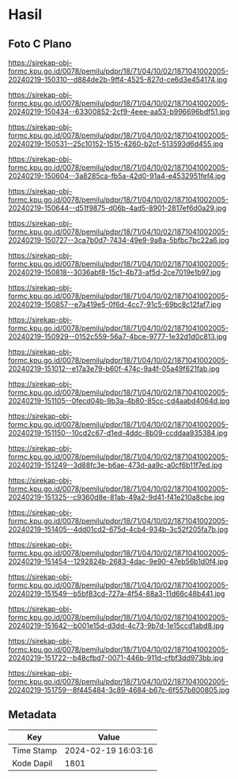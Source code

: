 # Hasil

## Foto C Plano

https://sirekap-obj-formc.kpu.go.id/0078/pemilu/pdpr/18/71/04/10/02/1871041002005-20240219-150310--d884de2b-9ff4-4525-827d-ce6d3e454174.jpg

https://sirekap-obj-formc.kpu.go.id/0078/pemilu/pdpr/18/71/04/10/02/1871041002005-20240219-150434--63300852-2cf9-4eee-aa53-b996696bdf51.jpg

https://sirekap-obj-formc.kpu.go.id/0078/pemilu/pdpr/18/71/04/10/02/1871041002005-20240219-150531--25c10152-1515-4260-b2cf-513593d6d455.jpg

https://sirekap-obj-formc.kpu.go.id/0078/pemilu/pdpr/18/71/04/10/02/1871041002005-20240219-150604--3a8285ca-fb5a-42d0-91a4-e4532951fef4.jpg

https://sirekap-obj-formc.kpu.go.id/0078/pemilu/pdpr/18/71/04/10/02/1871041002005-20240219-150644--d51f9875-d06b-4ad5-8901-2817ef6d0a29.jpg

https://sirekap-obj-formc.kpu.go.id/0078/pemilu/pdpr/18/71/04/10/02/1871041002005-20240219-150727--3ca7b0d7-7434-49e9-9a8a-5bfbc7bc22a6.jpg

https://sirekap-obj-formc.kpu.go.id/0078/pemilu/pdpr/18/71/04/10/02/1871041002005-20240219-150818--3036abf8-15c1-4b73-af5d-2ce7019e1b97.jpg

https://sirekap-obj-formc.kpu.go.id/0078/pemilu/pdpr/18/71/04/10/02/1871041002005-20240219-150857--e7a419e5-0f6d-4cc7-91c5-69bc8c12faf7.jpg

https://sirekap-obj-formc.kpu.go.id/0078/pemilu/pdpr/18/71/04/10/02/1871041002005-20240219-150929--0152c559-56a7-4bce-9777-1e32d1d0c813.jpg

https://sirekap-obj-formc.kpu.go.id/0078/pemilu/pdpr/18/71/04/10/02/1871041002005-20240219-151012--e17a3e79-b60f-474c-9a4f-05a49f621fab.jpg

https://sirekap-obj-formc.kpu.go.id/0078/pemilu/pdpr/18/71/04/10/02/1871041002005-20240219-151105--0fecd04b-9b3a-4b80-85cc-cd4aabd4064d.jpg

https://sirekap-obj-formc.kpu.go.id/0078/pemilu/pdpr/18/71/04/10/02/1871041002005-20240219-151150--10cd2c67-d1ed-4ddc-8b09-ccddaa935384.jpg

https://sirekap-obj-formc.kpu.go.id/0078/pemilu/pdpr/18/71/04/10/02/1871041002005-20240219-151249--3d88fc3e-b6ae-473d-aa9c-a0cf6b11f7ed.jpg

https://sirekap-obj-formc.kpu.go.id/0078/pemilu/pdpr/18/71/04/10/02/1871041002005-20240219-151325--c9360d8e-81ab-49a2-9d41-f41e210a8cbe.jpg

https://sirekap-obj-formc.kpu.go.id/0078/pemilu/pdpr/18/71/04/10/02/1871041002005-20240219-151405--4dd01cd2-675d-4cb4-934b-3c52f205fa7b.jpg

https://sirekap-obj-formc.kpu.go.id/0078/pemilu/pdpr/18/71/04/10/02/1871041002005-20240219-151454--1292824b-2683-4dac-9e90-47eb56b1d0f4.jpg

https://sirekap-obj-formc.kpu.go.id/0078/pemilu/pdpr/18/71/04/10/02/1871041002005-20240219-151549--b5bf83cd-727a-4f54-88a3-11d66c48b441.jpg

https://sirekap-obj-formc.kpu.go.id/0078/pemilu/pdpr/18/71/04/10/02/1871041002005-20240219-151642--b001e15d-d3dd-4c73-9b7d-1e15ccd1abd8.jpg

https://sirekap-obj-formc.kpu.go.id/0078/pemilu/pdpr/18/71/04/10/02/1871041002005-20240219-151722--b48cfbd7-0071-446b-911d-cfbf3dd973bb.jpg

https://sirekap-obj-formc.kpu.go.id/0078/pemilu/pdpr/18/71/04/10/02/1871041002005-20240219-151759--8f445484-3c89-4684-b67c-6f557b800805.jpg


## Metadata

| Key        | Value               |
| ---------- | ------------------- |
| Time Stamp | 2024-02-19 16:03:16 |
| Kode Dapil | 1801                |



